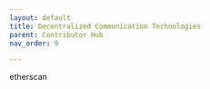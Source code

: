 ```yaml
---
layout: default
title: Decentralized Communication Technologies
parent: Contributor Hub
nav_order: 9

---
```


etherscan